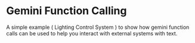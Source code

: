 # Gemini Function Calling 

A simple example ( Lighting Control System ) to show how gemini function calls can be used to help you interact with external systems with text.

